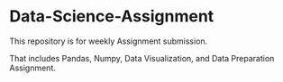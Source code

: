 # Data-Science-Assignment

This repository is for weekly Assignment submission.

That includes Pandas, Numpy, Data Visualization, and Data Preparation Assignment. 
